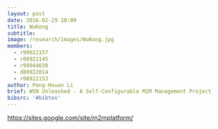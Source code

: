 ```yaml
---
layout: post
date: 2016-02-29 18:09
title: WuKong
subtitle:
image: /research/images/WuKong.jpg
members:
  - r99922157
  - r00922145
  - r99944030
  - d89922014
  - r00922153
author: Peng-Hsuan Li
brief: WSN Unleashed - A Self-Configurable M2M Management Project
bibsrc: '#bibtex'
---
```

https://sites.google.com/site/m2mplatform/
